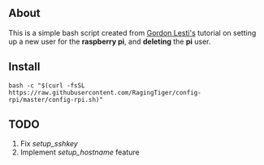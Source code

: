 ## About
This is a simple bash script created from [Gordon Lesti's](https://gordonlesti.com/change-default-users-on-raspberry-pi/)
tutorial on setting up a new user for the **raspberry pi**, and **deleting**
the **pi** user.

## Install
```shell
bash -c "$(curl -fsSL https://raw.githubusercontent.com/RagingTiger/config-rpi/master/config-rpi.sh)"
```

## TODO
1. Fix *setup_sshkey*
2. Implement *setup_hostname* feature
